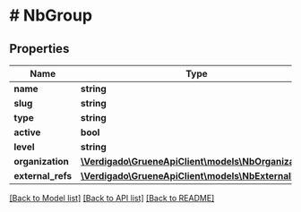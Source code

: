 # # NbGroup

## Properties

Name | Type | Description | Notes
------------ | ------------- | ------------- | -------------
**name** | **string** |  |
**slug** | **string** |  |
**type** | **string** |  |
**active** | **bool** |  |
**level** | **string** |  |
**organization** | [**\Verdigado\GrueneApiClient\models\NbOrganization**](NbOrganization.md) |  |
**external_refs** | [**\Verdigado\GrueneApiClient\models\NbExternalRef[]**](NbExternalRef.md) |  |

[[Back to Model list]](../../README.md#models) [[Back to API list]](../../README.md#endpoints) [[Back to README]](../../README.md)

